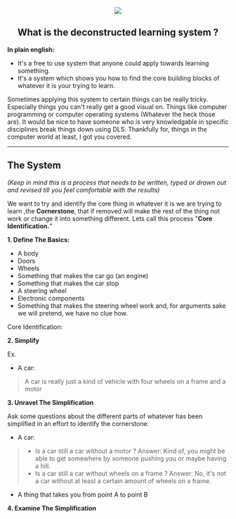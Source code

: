 
<p align="center">

<img src="https://i.imgur.com/Yky4kVY.png">

</p>


<h2 align="center"> What is the deconstructed learning system ? </h2>


**In plain english:**

- It's a free to use system that anyone could apply towards learning something.
- It's a system which shows you how to find the core building blocks of whatever it is your trying to learn.

Sometimes applying this system to certain things can be really tricky. Especially things you can't really get a good visual on. Things like computer programming or computer operating systems (Whatever the heck those are).
It would be nice to have someone who is very knowledgable in specific disciplines break things down using DLS.
Thankfully for, things in the computer world at least, I got you covered.

------------------------------------------------

## The System

*(Keep in mind this is a process that needs to be written, typed or drawn out and revised till you feel comfortable with the results)*

We want to try and identify the core thing in whatever it is we are trying to learn ,the **Cornerstone**, that if removed will make the rest of the thing not work or change it into something different.
Lets call this process "**Core Identification.**"


**1. Define The Basics:**


- A body
- Doors
- Wheels
- Something that makes the car go (an engine)
- Something that makes the car stop
- A steering wheel
- Electronic components
- Something that makes the steering wheel work and, for arguments sake we will pretend, we have no clue how.

Core Identification:

**2. Simplify**

Ex.

- A car:
> A car is really just a kind of vehicle with four wheels on a frame and a motor


**3. Unravel The Simplification**

Ask some questions about the different parts of whatever has been simplified in an effort to identify the cornerstone.

- A car: 
> - Is a car still a car without a motor ?
> Answer: Kind of, you might be able to get somewhere by someone pushing you or maybe having a hill.
> - Is a car still a car without wheels on a frame ?
> Answer: No, it's not a car without at least a certain amount of wheels on a frame.


- A thing that takes you from point A to point B



**4. Examine The Simplification**








